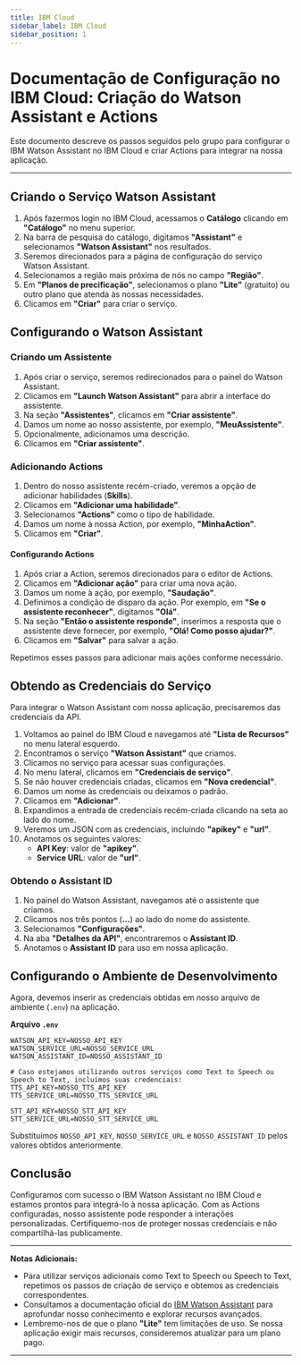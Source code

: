 ```yaml
---
title: IBM Cloud
sidebar_label: IBM Cloud
sidebar_position: 1
---
```


# Documentação de Configuração no IBM Cloud: Criação do Watson Assistant e Actions

Este documento descreve os passos seguidos pelo grupo para configurar o IBM Watson Assistant no IBM Cloud e criar Actions para integrar na nossa aplicação.

---

## Criando o Serviço Watson Assistant

1. Após fazermos login no IBM Cloud, acessamos o **Catálogo** clicando em **"Catálogo"** no menu superior.
2. Na barra de pesquisa do catálogo, digitamos **"Assistant"** e selecionamos **"Watson Assistant"** nos resultados.
3. Seremos direcionados para a página de configuração do serviço Watson Assistant.
4. Selecionamos a região mais próxima de nós no campo **"Região"**.
5. Em **"Planos de precificação"**, selecionamos o plano **"Lite"** (gratuito) ou outro plano que atenda às nossas necessidades.
6. Clicamos em **"Criar"** para criar o serviço.

## Configurando o Watson Assistant

### Criando um Assistente

1. Após criar o serviço, seremos redirecionados para o painel do Watson Assistant.
2. Clicamos em **"Launch Watson Assistant"** para abrir a interface do assistente.
3. Na seção **"Assistentes"**, clicamos em **"Criar assistente"**.
4. Damos um nome ao nosso assistente, por exemplo, **"MeuAssistente"**.
5. Opcionalmente, adicionamos uma descrição.
6. Clicamos em **"Criar assistente"**.

### Adicionando Actions

1. Dentro do nosso assistente recém-criado, veremos a opção de adicionar habilidades (**Skills**).
2. Clicamos em **"Adicionar uma habilidade"**.
3. Selecionamos **"Actions"** como o tipo de habilidade.
4. Damos um nome à nossa Action, por exemplo, **"MinhaAction"**.
5. Clicamos em **"Criar"**.

#### Configurando Actions

1. Após criar a Action, seremos direcionados para o editor de Actions.
2. Clicamos em **"Adicionar ação"** para criar uma nova ação.
3. Damos um nome à ação, por exemplo, **"Saudação"**.
4. Definimos a condição de disparo da ação. Por exemplo, em **"Se o assistente reconhecer"**, digitamos **"Olá"**.
5. Na seção **"Então o assistente responde"**, inserimos a resposta que o assistente deve fornecer, por exemplo, **"Olá! Como posso ajudar?"**.
6. Clicamos em **"Salvar"** para salvar a ação.

Repetimos esses passos para adicionar mais ações conforme necessário.

## Obtendo as Credenciais do Serviço

Para integrar o Watson Assistant com nossa aplicação, precisaremos das credenciais da API.

1. Voltamos ao painel do IBM Cloud e navegamos até **"Lista de Recursos"** no menu lateral esquerdo.
2. Encontramos o serviço **"Watson Assistant"** que criamos.
3. Clicamos no serviço para acessar suas configurações.
4. No menu lateral, clicamos em **"Credenciais de serviço"**.
5. Se não houver credenciais criadas, clicamos em **"Nova credencial"**.
6. Damos um nome às credenciais ou deixamos o padrão.
7. Clicamos em **"Adicionar"**.
8. Expandimos a entrada de credenciais recém-criada clicando na seta ao lado do nome.
9. Veremos um JSON com as credenciais, incluindo **"apikey"** e **"url"**.
10. Anotamos os seguintes valores:
    - **API Key**: valor de **"apikey"**.
    - **Service URL**: valor de **"url"**.

### Obtendo o Assistant ID

1. No painel do Watson Assistant, navegamos até o assistente que criamos.
2. Clicamos nos três pontos (**...**) ao lado do nome do assistente.
3. Selecionamos **"Configurações"**.
4. Na aba **"Detalhes da API"**, encontraremos o **Assistant ID**.
5. Anotamos o **Assistant ID** para uso em nossa aplicação.

## Configurando o Ambiente de Desenvolvimento

Agora, devemos inserir as credenciais obtidas em nosso arquivo de ambiente (`.env`) na aplicação.

**Arquivo `.env`**

```env
WATSON_API_KEY=NOSSO_API_KEY
WATSON_SERVICE_URL=NOSSO_SERVICE_URL
WATSON_ASSISTANT_ID=NOSSO_ASSISTANT_ID

# Caso estejamos utilizando outros serviços como Text to Speech ou Speech to Text, incluímos suas credenciais:
TTS_API_KEY=NOSSO_TTS_API_KEY
TTS_SERVICE_URL=NOSSO_TTS_SERVICE_URL

STT_API_KEY=NOSSO_STT_API_KEY
STT_SERVICE_URL=NOSSO_STT_SERVICE_URL
```

Substituímos `NOSSO_API_KEY`, `NOSSO_SERVICE_URL` e `NOSSO_ASSISTANT_ID` pelos valores obtidos anteriormente.

## Conclusão

Configuramos com sucesso o IBM Watson Assistant no IBM Cloud e estamos prontos para integrá-lo à nossa aplicação. Com as Actions configuradas, nosso assistente pode responder a interações personalizadas. Certifiquemo-nos de proteger nossas credenciais e não compartilhá-las publicamente.

---

**Notas Adicionais:**

- Para utilizar serviços adicionais como Text to Speech ou Speech to Text, repetimos os passos de criação de serviço e obtemos as credenciais correspondentes.
- Consultamos a documentação oficial do [IBM Watson Assistant](https://cloud.ibm.com/docs/assistant?topic=assistant-getting-started) para aprofundar nosso conhecimento e explorar recursos avançados.
- Lembremo-nos de que o plano **"Lite"** tem limitações de uso. Se nossa aplicação exigir mais recursos, consideremos atualizar para um plano pago.

---
